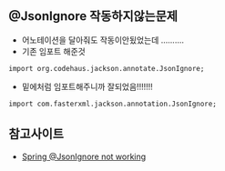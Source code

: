 ## @JsonIgnore 작동하지않는문제
- 어노테이션을 달아줘도 작동이안됬었는데 ..........
- 기존 임포트 해준것 
~~~
import org.codehaus.jackson.annotate.JsonIgnore;
~~~



- 밑에처럼 임포트해주니까 잘되었음!!!!!!!
~~~
import com.fasterxml.jackson.annotation.JsonIgnore;
~~~
## 참고사이트
- [Spring @JsonIgnore not working](https://stackoverflow.com/questions/19894955/spring-jsonignore-not-working)